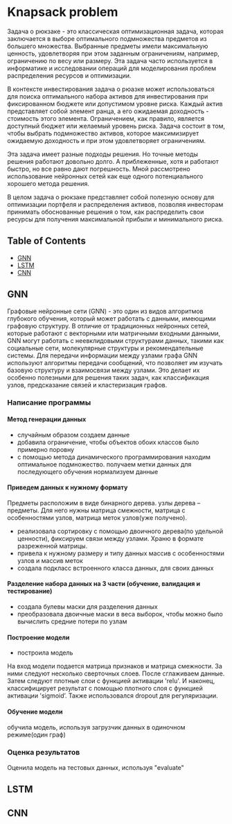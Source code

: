 # Knapsack problem
Задача о рюкзаке - это классическая оптимизационная задача, которая заключается в выборе оптимального подмножества предметов из большего множества. Выбранные предметы имели максимальную ценность, удовлетворяя при этом заданным ограничениям, например, ограничению по весу или размеру. Эта задача часто используется в информатике и исследовании операций для моделирования проблем распределения ресурсов и оптимизации.

В контексте инвестирования задача о рюазке может использоваться для поиска оптимального набора активов для инвестирования при фиксированном бюджете или допустимом уровне риска. Каждый актив представляет собой элемент ранца, а его ожидаемая доходность - стоимость этого элемента. Ограничением, как правило, является доступный бюджет или желаемый уровень риска. Задача состоит в том, чтобы выбрать подмножество активов, которое максимизирует ожидаемую доходность и при этом удовлетворяет ограничениям.

Эта задача имеет разные подходы решения. Но точные методы решения работают довольно долго. А приблеженные, хотя и работают быстро, но все равно дают погрешность. Мной  рассмотрено использование нейронных сетей как еще одного потенциального хорошего метода решения.  

В целом задача о рюкзаке представляет собой полезную основу для оптимизации портфеля и распределения активов, позволяя инвесторам принимать обоснованные решения о том, как распределить свои ресурсы для получения максимальной прибыли и минимального риска.

## Table of Contents
   * [GNN](#GNN)
   * [LSTM](#LSTM)
   * [CNN](#CNN)


## GNN

Графовые нейронные сети (GNN) - это один из видов алгоритмов глубокого обучения, который может работать с данными, имеющими графовую структуру. В отличие от традиционных нейронных сетей, которые работают с векторными или матричными входными данными, GNN могут работать с неевклидовыми структурами данных, такими как социальные сети, молекулярные структуры и рекомендательные системы. Для передачи информации между узлами графа GNN используют алгоритмы передачи сообщений, что позволяет им изучать базовую структуру и взаимосвязи между узлами. Это делает их особенно полезными для решения таких задач, как классификация узлов, предсказание связей и кластеризация графов.

### Написание программы
#### Метод генерации данных
- случайным образом создаем данные
- добавила ограничение, чтобы объектов обоих классов было примерно поровну
- с помощью метода динамического программирования находим оптимальное подмножество. получаем метки данных для последующего обучения
нормализуем данные
#### Приведем данных к нужному формату
Предметы расположим в виде бинарного дерева. узлы дерева – предметы. Для него нужны матрица смежности, матрица с особенностями узлов, матрица меток узлов(уже получено).
- реализовала сортировку с помощью двоичного дерева(по удельной ценности), фиксируем связи между узлами. Храню в формате разреженной матрицы. 
- привела к нужному размеру и типу данных массив с особенностями узлов и массив меток  
- создала подкласс встроенного класса данных, для своих данных

#### Разделение набора данных на 3 части (обучение, валидация и тестирование)
- создала булевы маски для разделения данных
- преобразовала двоичные маски в веса выборок, чтобы можно было вычислить средние потери по узлам 
#### Построение модели
- построила модель
  
На вход модели подается матрица признаков и матрица смежности. За ними следуют несколько сверточных слоев. После сглаживаем данные. Затем следуют плотные слои с функцией активации 'relu'. И наконец, классифицирует результат с помощью плотного слоя  с функцией активации 'sigmoid’. Также использовался dropout для регуляризации.
#### Обучение модели
обучила модель, используя загрузчик данных в одиночном режиме(один граф) 
### Оценка результатов
Оценила модель на тестовых данных, используя "evaluate"

## LSTM

## CNN
